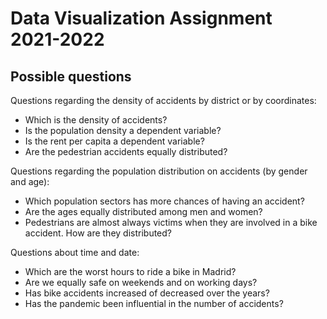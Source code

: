 # Data Visualization Assignment 2021-2022

## Possible questions
Questions regarding the density of accidents by district or by coordinates:
* Which is the density of accidents?
* Is the population density a dependent variable?
* Is the rent per capita a dependent variable?
* Are the pedestrian accidents equally distributed?

Questions regarding the population distribution on accidents (by gender and age):
* Which population sectors has more chances of having an accident?
* Are the ages equally distributed among men and women?
* Pedestrians are almost always victims when they are involved in a bike accident. How are they distributed?

Questions about time and date:
* Which are the worst hours to ride a bike in Madrid?
* Are we equally safe on weekends and on working days?
* Has bike accidents increased of decreased over the years?
* Has the pandemic been influential in the number of accidents?

